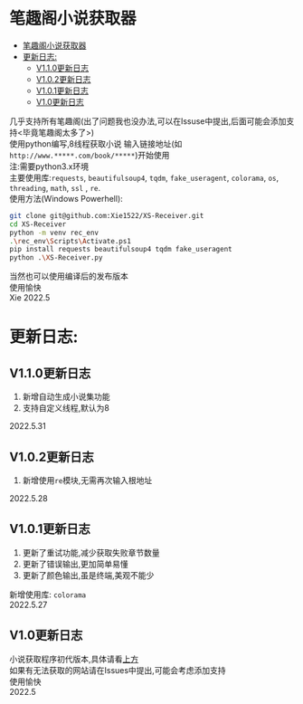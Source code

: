 # 笔趣阁小说获取器

<!-- TOC -->

- [笔趣阁小说获取器](#笔趣阁小说获取器)
- [更新日志:](#更新日志)
  - [V1.1.0更新日志](#v110更新日志)
  - [V1.0.2更新日志](#v102更新日志)
  - [V1.0.1更新日志](#v101更新日志)
  - [V1.0更新日志](#v10更新日志)

<!-- /TOC -->

几乎支持所有笔趣阁(出了问题我也没办法,可以在Issuse中提出,后面可能会添加支持<毕竟笔趣阁太多了>)  
使用python编写,8线程获取小说
输入链接地址(如`http://www.*****.com/book/*****`)开始使用  
注:需要python3.x环境  
主要使用库:`requests`, `beautifulsoup4`, `tqdm`, `fake_useragent`, `colorama`, `os`, `threading`, `math`, `ssl` , `re`.   
使用方法(Windows Powerhell):  
```bash
git clone git@github.com:Xie1522/XS-Receiver.git
cd XS-Receiver
python -m venv rec_env
.\rec_env\Scripts\Activate.ps1
pip install requests beautifulsoup4 tqdm fake_useragent
python .\XS-Receiver.py
```  
当然也可以使用编译后的发布版本  
使用愉快  
Xie 2022.5

# 更新日志:  
## V1.1.0更新日志
1. 新增自动生成小说集功能
2. 支持自定义线程,默认为8

2022.5.31
## V1.0.2更新日志  
1. 新增使用`re`模块,无需再次输入根地址

2022.5.28
## V1.0.1更新日志  
1. 更新了重试功能,减少获取失败章节数量  
2. 更新了错误输出,更加简单易懂  
3. 更新了颜色输出,虽是终端,美观不能少  

新增使用库: `colorama`  
2022.5.27
## V1.0更新日志  
小说获取程序初代版本,具体请看[上方](#笔趣阁小说获取器)  
如果有无法获取的网站请在Issues中提出,可能会考虑添加支持  
使用愉快  
2022.5